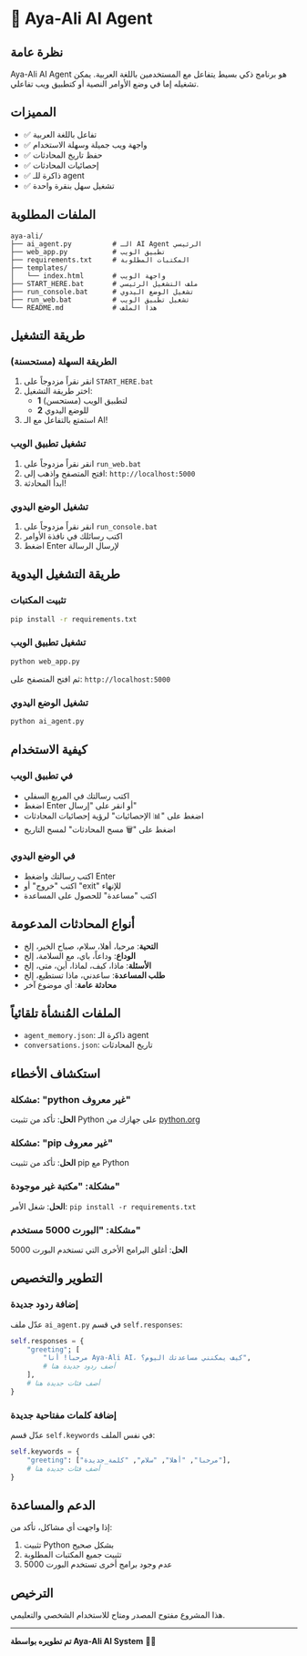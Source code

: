 # 🤖 Aya-Ali AI Agent

## نظرة عامة
Aya-Ali AI Agent هو برنامج ذكي بسيط يتفاعل مع المستخدمين باللغة العربية. يمكن تشغيله إما في وضع الأوامر النصية أو كتطبيق ويب تفاعلي.

## المميزات
- ✅ تفاعل باللغة العربية
- ✅ واجهة ويب جميلة وسهلة الاستخدام
- ✅ حفظ تاريخ المحادثات
- ✅ إحصائيات المحادثات
- ✅ ذاكرة للـ agent
- ✅ تشغيل سهل بنقرة واحدة

## الملفات المطلوبة
```
aya-ali/
├── ai_agent.py          # الـ AI Agent الرئيسي
├── web_app.py           # تطبيق الويب
├── requirements.txt     # المكتبات المطلوبة
├── templates/
│   └── index.html       # واجهة الويب
├── START_HERE.bat       # ملف التشغيل الرئيسي
├── run_console.bat      # تشغيل الوضع اليدوي
├── run_web.bat          # تشغيل تطبيق الويب
└── README.md            # هذا الملف
```

## طريقة التشغيل

### الطريقة السهلة (مستحسنة)
1. انقر نقراً مزدوجاً على `START_HERE.bat`
2. اختر طريقة التشغيل:
   - **1** لتطبيق الويب (مستحسن)
   - **2** للوضع اليدوي
3. استمتع بالتفاعل مع الـ AI!

### تشغيل تطبيق الويب
1. انقر نقراً مزدوجاً على `run_web.bat`
2. افتح المتصفح واذهب إلى: `http://localhost:5000`
3. ابدأ المحادثة!

### تشغيل الوضع اليدوي
1. انقر نقراً مزدوجاً على `run_console.bat`
2. اكتب رسائلك في نافذة الأوامر
3. اضغط Enter لإرسال الرسالة

## طريقة التشغيل اليدوية

### تثبيت المكتبات
```bash
pip install -r requirements.txt
```

### تشغيل تطبيق الويب
```bash
python web_app.py
```
ثم افتح المتصفح على: `http://localhost:5000`

### تشغيل الوضع اليدوي
```bash
python ai_agent.py
```

## كيفية الاستخدام

### في تطبيق الويب
- اكتب رسالتك في المربع السفلي
- اضغط Enter أو انقر على "إرسال"
- اضغط على "📊 الإحصائيات" لرؤية إحصائيات المحادثات
- اضغط على "🗑️ مسح المحادثات" لمسح التاريخ

### في الوضع اليدوي
- اكتب رسالتك واضغط Enter
- اكتب "خروج" أو "exit" للإنهاء
- اكتب "مساعدة" للحصول على المساعدة

## أنواع المحادثات المدعومة
- **التحية**: مرحبا، أهلا، سلام، صباح الخير، إلخ
- **الوداع**: وداعاً، باي، مع السلامة، إلخ
- **الأسئلة**: ماذا، كيف، لماذا، أين، متى، إلخ
- **طلب المساعدة**: ساعدني، ماذا تستطيع، إلخ
- **محادثة عامة**: أي موضوع آخر

## الملفات المُنشأة تلقائياً
- `agent_memory.json`: ذاكرة الـ agent
- `conversations.json`: تاريخ المحادثات

## استكشاف الأخطاء

### مشكلة: "python غير معروف"
**الحل**: تأكد من تثبيت Python على جهازك من [python.org](https://python.org)

### مشكلة: "pip غير معروف"
**الحل**: تأكد من تثبيت pip مع Python

### مشكلة: "مكتبة غير موجودة"
**الحل**: شغل الأمر: `pip install -r requirements.txt`

### مشكلة: "البورت 5000 مستخدم"
**الحل**: أغلق البرامج الأخرى التي تستخدم البورت 5000

## التطوير والتخصيص

### إضافة ردود جديدة
عدّل ملف `ai_agent.py` في قسم `self.responses`:

```python
self.responses = {
    "greeting": [
        "مرحباً! أنا Aya-Ali AI، كيف يمكنني مساعدتك اليوم؟",
        # أضف ردود جديدة هنا
    ],
    # أضف فئات جديدة هنا
}
```

### إضافة كلمات مفتاحية جديدة
عدّل قسم `self.keywords` في نفس الملف:

```python
self.keywords = {
    "greeting": ["مرحبا", "أهلا", "سلام", "كلمة_جديدة"],
    # أضف فئات جديدة هنا
}
```

## الدعم والمساعدة
إذا واجهت أي مشاكل، تأكد من:
1. تثبيت Python بشكل صحيح
2. تثبيت جميع المكتبات المطلوبة
3. عدم وجود برامج أخرى تستخدم البورت 5000

## الترخيص
هذا المشروع مفتوح المصدر ومتاح للاستخدام الشخصي والتعليمي.

---
**تم تطويره بواسطة Aya-Ali AI System** 🤖✨
